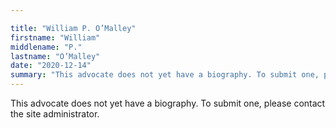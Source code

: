 ```yaml
---

title: "William P. O’Malley"
firstname: "William"
middlename: "P."
lastname: "O’Malley"
date: "2020-12-14"
summary: "This advocate does not yet have a biography. To submit one, please contact the site administrator."
---
```

This advocate does not yet have a biography. To submit one, please contact the site administrator.

